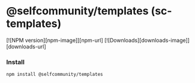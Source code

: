 @selfcommunity/templates (sc-templates)
=============

[![NPM version][npm-image]][npm-url]
[![Downloads][downloads-image]][downloads-url]

### Install

`npm install @selfcommunity/templates`
